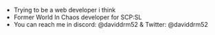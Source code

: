 - Trying to be a web developer i think
- Former World In Chaos developer for SCP:SL
- You can reach me in discord: @daviddrm52 & Twitter: @daviddrm52

<!---
daviddrm52/daviddrm52 is a ✨ special ✨ repository because its `README.md` (this file) appears on your GitHub profile.
You can click the Preview link to take a look at your changes.
--->

